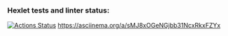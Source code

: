 ### Hexlet tests and linter status:
[![Actions Status](https://github.com/prof-chernish/java-project-71/workflows/hexlet-check/badge.svg)](https://github.com/prof-chernish/java-project-71/actions)
https://asciinema.org/a/sMJ8xOGeNGjbb31NcxRkxFZYx
